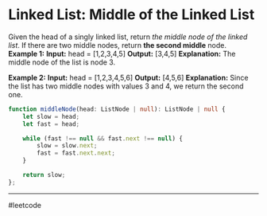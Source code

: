# Linked List: Middle of the Linked List

Given the head of a singly linked list, return *the middle node of the linked list*.
If there are two middle nodes, return **the second middle** node.
 
**Example 1:**
**Input:** head = [1,2,3,4,5]
**Output:** [3,4,5]
**Explanation:** The middle node of the list is node 3.

**Example 2:**
**Input:** head = [1,2,3,4,5,6]
**Output:** [4,5,6]
**Explanation:** Since the list has two middle nodes with values 3 and 4, we return the second one.

```ts
function middleNode(head: ListNode | null): ListNode | null {
    let slow = head;
    let fast = head;

    while (fast !== null && fast.next !== null) {
        slow = slow.next;
        fast = fast.next.next;
    }

    return slow;
};
```

---

#leetcode
